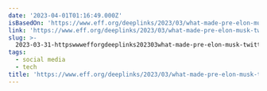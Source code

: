 ```yaml
---
date: '2023-04-01T01:16:49.000Z'
isBasedOn: 'https://www.eff.org/deeplinks/2023/03/what-made-pre-elon-musk-twitter-relevant'
link: 'https://www.eff.org/deeplinks/2023/03/what-made-pre-elon-musk-twitter-relevant'
slug: >-
  2023-03-31-httpswwwefforgdeeplinks202303what-made-pre-elon-musk-twitter-relevant
tags:
  - social media
  - tech
title: 'https://www.eff.org/deeplinks/2023/03/what-made-pre-elon-musk-twitter-relevant'
---
```


